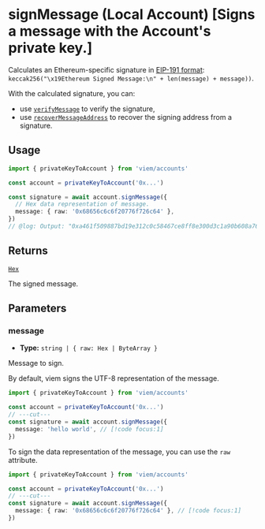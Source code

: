 # signMessage (Local Account) [Signs a message with the Account's private key.]

Calculates an Ethereum-specific signature in [EIP-191 format](https://eips.ethereum.org/EIPS/eip-191): `keccak256("\x19Ethereum Signed Message:\n" + len(message) + message))`.

With the calculated signature, you can:

- use [`verifyMessage`](/docs/utilities/verifyMessage) to verify the signature,
- use [`recoverMessageAddress`](/docs/utilities/recoverMessageAddress) to recover the signing address from a signature.

## Usage

```ts twoslash
import { privateKeyToAccount } from 'viem/accounts'

const account = privateKeyToAccount('0x...')

const signature = await account.signMessage({
  // Hex data representation of message.
  message: { raw: '0x68656c6c6f20776f726c64' },
})
// @log: Output: "0xa461f509887bd19e312c0c58467ce8ff8e300d3c1a90b608a760c5b80318eaf15fe57c96f9175d6cd4daad4663763baa7e78836e067d0163e9a2ccf2ff753f5b1b"
```

## Returns

[`Hex`](/docs/glossary/types#hex)

The signed message.

## Parameters

### message

- **Type:** `string | { raw: Hex | ByteArray }`

Message to sign.

By default, viem signs the UTF-8 representation of the message.

```ts twoslash
import { privateKeyToAccount } from 'viem/accounts'

const account = privateKeyToAccount('0x...')
// ---cut---
const signature = await account.signMessage({
  message: 'hello world', // [!code focus:1]
})
```

To sign the data representation of the message, you can use the `raw` attribute.

```ts twoslash
import { privateKeyToAccount } from 'viem/accounts'

const account = privateKeyToAccount('0x...')
// ---cut---
const signature = await account.signMessage({
  message: { raw: '0x68656c6c6f20776f726c64' }, // [!code focus:1]
})
```
